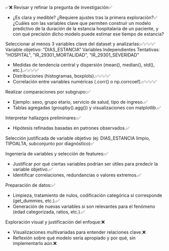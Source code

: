 ✅❌
Revisar y refinar la pregunta de investigación✅
- ¿Es clara y medible? ¿Requiere ajustes tras la primera exploración?✅
    ¿Cuáles son las variables clave que permiten construir un modelo predictivo de la duración de la estancia hospitalaria de un paciente, y con qué precisión dicho modelo puede estimar ese tiempo de estancia?

Seleccionar al menos 3 variables clave del dataset y analizarlas:✅✅✅✅
    Variable objetivo: "DIAS_ESTANCIA"
    Variables Independientes Tentativas: "HOSPITAL", "IR_29301_MORTALIDAD", "IR_29301_SEVERIDAD"
- Medidas de tendencia central y dispersión (mean(), median(), std(), etc.).✅✅✅✅
- Distribuciones (histogramas, boxplots).✅✅✅✅
- Correlación entre variables numéricas (.corr() o np.corrcoef).✅✅✅✅

Realizar comparaciones por subgrupo:✅
- Ejemplo: sexo, grupo etario, servicio de salud, tipo de ingreso.✅
- Tablas agregadas (groupby().agg()) y visualizaciones con matplotlib.✅

Interpretar hallazgos preliminares:✅
- Hipótesis refinadas basadas en patrones observados.✅

Selección justificada de variable objetivo (ej: DIAS_ESTANCIA limpio, TIPOALTA, subconjunto por diagnóstico)✅

Ingeniería de variables y selección de features:✅
- Justificar por qué ciertas variables podrían ser útiles para predecir la variable objetivo.✅
- Identificar correlaciones, redundancias o valores extremos.✅

Preparación de datos:✅
- Limpieza, tratamiento de nulos, codificación categórica si corresponde (get_dummies, etc.).✅
- Generación de nuevas variables si son relevantes para el fenómeno (edad categorizada, ratios, etc.).✅

Exploración visual y justificación del enfoque:❌
- Visualizaciones multivariadas para entender relaciones clave.❌
- Reflexión sobre qué modelo sería apropiado y por qué, sin implementarlo aún.❌
